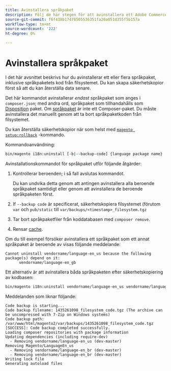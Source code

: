 ```yaml
---
title: Avinstallera språkpaket
description: Följ de här stegen för att avinstallera ett Adobe Commerce- eller Magento Open Source-språkpaket.
source-git-commit: f6f438b17478505536351fa20a051d355f5b157a
workflow-type: tm+mt
source-wordcount: '222'
ht-degree: 0%

---
```



# Avinstallera språkpaket

I det här avsnittet beskrivs hur du avinstallerar ett eller flera språkpaket, inklusive språkpaketets kod från filsystemet. Du kan skapa säkerhetskopior först så att du kan återställa data senare.

Det här kommandot avinstallerar *endast* språkpaket som anges i `composer.json`; med andra ord, språkpaket som tillhandahålls som [Disposition](https://glossary.magento.com/composer) paket. Om [språkpaket](https://glossary.magento.com/language-package) är inte ett Composer-paket. Du måste avinstallera det manuellt genom att ta bort språkpaketkoden från filsystemet.

Du kan återställa säkerhetskopior när som helst med [`magento setup:rollback`](uninstall-modules.md#roll-back-the-file-system-database-or-media-files) -kommando.

Kommandoanvändning:

```bash
bin/magento i18n:uninstall [-b|--backup-code] {language package name} ... {language package name}
```

Avinstallationskommandot för språkpaket utför följande åtgärder:

1. Kontrollerar beroenden; i så fall avslutas kommandot.

   Du kan undvika detta genom att antingen avinstallera alla beroende språkpaket samtidigt eller genom att avinstallera de beroende språkpaketen först.

1. If `--backup code` är specificerat, säkerhetskopiera filsystemet (förutom `var` och `pub/static` till `var/backups/<timestamp>_filesystem.tgz`
1. Tar bort språkpaketfiler från koddatabasen med `composer remove`.
1. Rensar [cache](https://glossary.magento.com/cache).

Om du till exempel försöker avinstallera ett språkpaket som ett annat språkpaket är beroende av visas följande meddelande:

```terminal
Cannot uninstall vendorname/language-en_us because the following package(s) depend on it:
      vendorname/language-en_gb
```

Ett alternativ är att avinstallera båda språkpaketen efter säkerhetskopiering av kodbasen:

```bash
bin/magento i18n:uninstall vendorname/language-en_us vendorname/language-en_gb --backup-code
```

Meddelanden som liknar följande:

```terminal
Code backup is starting...
Code backup filename: 1435261098_filesystem_code.tgz (The archive can be uncompressed with 7-Zip on Windows systems)
Code backup path: /var/www/html/magento2/var/backups/1435261098_filesystem_code.tgz
[SUCCESS]: Code backup completed successfully.
Loading composer repositories with package information
Updating dependencies (including require-dev)
  - Removing vendorname/language-en_us (dev-master)
Removing Magento/LanguageEn_us
  - Removing vendorname/language-en_br (dev-master)
  - Removing vendorname/language-en_br (dev-master)
Writing lock file
Generating autoload files
```
